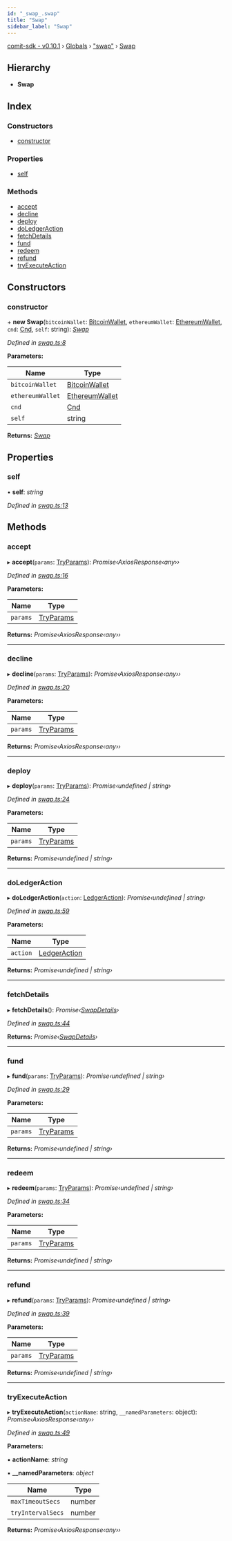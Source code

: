 ```yaml
---
id: "_swap_.swap"
title: "Swap"
sidebar_label: "Swap"
---
```


[comit-sdk - v0.10.1](../index.md) › [Globals](../globals.md) › ["swap"](../modules/_swap_.md) › [Swap](_swap_.swap.md)

## Hierarchy

* **Swap**

## Index

### Constructors

* [constructor](_swap_.swap.md#constructor)

### Properties

* [self](_swap_.swap.md#self)

### Methods

* [accept](_swap_.swap.md#accept)
* [decline](_swap_.swap.md#decline)
* [deploy](_swap_.swap.md#deploy)
* [doLedgerAction](_swap_.swap.md#doledgeraction)
* [fetchDetails](_swap_.swap.md#fetchdetails)
* [fund](_swap_.swap.md#fund)
* [redeem](_swap_.swap.md#redeem)
* [refund](_swap_.swap.md#refund)
* [tryExecuteAction](_swap_.swap.md#tryexecuteaction)

## Constructors

###  constructor

\+ **new Swap**(`bitcoinWallet`: [BitcoinWallet](../interfaces/_bitcoinwallet_.bitcoinwallet.md), `ethereumWallet`: [EthereumWallet](_ethereumwallet_.ethereumwallet.md), `cnd`: [Cnd](_cnd_.cnd.md), `self`: string): *[Swap](_swap_.swap.md)*

*Defined in [swap.ts:8](https://github.com/comit-network/comit-js-sdk/blob/9af15bb/src/swap.ts#L8)*

**Parameters:**

Name | Type |
------ | ------ |
`bitcoinWallet` | [BitcoinWallet](../interfaces/_bitcoinwallet_.bitcoinwallet.md) |
`ethereumWallet` | [EthereumWallet](_ethereumwallet_.ethereumwallet.md) |
`cnd` | [Cnd](_cnd_.cnd.md) |
`self` | string |

**Returns:** *[Swap](_swap_.swap.md)*

## Properties

###  self

• **self**: *string*

*Defined in [swap.ts:13](https://github.com/comit-network/comit-js-sdk/blob/9af15bb/src/swap.ts#L13)*

## Methods

###  accept

▸ **accept**(`params`: [TryParams](../interfaces/_timeout_promise_.tryparams.md)): *Promise‹AxiosResponse‹any››*

*Defined in [swap.ts:16](https://github.com/comit-network/comit-js-sdk/blob/9af15bb/src/swap.ts#L16)*

**Parameters:**

Name | Type |
------ | ------ |
`params` | [TryParams](../interfaces/_timeout_promise_.tryparams.md) |

**Returns:** *Promise‹AxiosResponse‹any››*

___

###  decline

▸ **decline**(`params`: [TryParams](../interfaces/_timeout_promise_.tryparams.md)): *Promise‹AxiosResponse‹any››*

*Defined in [swap.ts:20](https://github.com/comit-network/comit-js-sdk/blob/9af15bb/src/swap.ts#L20)*

**Parameters:**

Name | Type |
------ | ------ |
`params` | [TryParams](../interfaces/_timeout_promise_.tryparams.md) |

**Returns:** *Promise‹AxiosResponse‹any››*

___

###  deploy

▸ **deploy**(`params`: [TryParams](../interfaces/_timeout_promise_.tryparams.md)): *Promise‹undefined | string›*

*Defined in [swap.ts:24](https://github.com/comit-network/comit-js-sdk/blob/9af15bb/src/swap.ts#L24)*

**Parameters:**

Name | Type |
------ | ------ |
`params` | [TryParams](../interfaces/_timeout_promise_.tryparams.md) |

**Returns:** *Promise‹undefined | string›*

___

###  doLedgerAction

▸ **doLedgerAction**(`action`: [LedgerAction](../modules/_cnd_.md#ledgeraction)): *Promise‹undefined | string›*

*Defined in [swap.ts:59](https://github.com/comit-network/comit-js-sdk/blob/9af15bb/src/swap.ts#L59)*

**Parameters:**

Name | Type |
------ | ------ |
`action` | [LedgerAction](../modules/_cnd_.md#ledgeraction) |

**Returns:** *Promise‹undefined | string›*

___

###  fetchDetails

▸ **fetchDetails**(): *Promise‹[SwapDetails](../interfaces/_cnd_.swapdetails.md)›*

*Defined in [swap.ts:44](https://github.com/comit-network/comit-js-sdk/blob/9af15bb/src/swap.ts#L44)*

**Returns:** *Promise‹[SwapDetails](../interfaces/_cnd_.swapdetails.md)›*

___

###  fund

▸ **fund**(`params`: [TryParams](../interfaces/_timeout_promise_.tryparams.md)): *Promise‹undefined | string›*

*Defined in [swap.ts:29](https://github.com/comit-network/comit-js-sdk/blob/9af15bb/src/swap.ts#L29)*

**Parameters:**

Name | Type |
------ | ------ |
`params` | [TryParams](../interfaces/_timeout_promise_.tryparams.md) |

**Returns:** *Promise‹undefined | string›*

___

###  redeem

▸ **redeem**(`params`: [TryParams](../interfaces/_timeout_promise_.tryparams.md)): *Promise‹undefined | string›*

*Defined in [swap.ts:34](https://github.com/comit-network/comit-js-sdk/blob/9af15bb/src/swap.ts#L34)*

**Parameters:**

Name | Type |
------ | ------ |
`params` | [TryParams](../interfaces/_timeout_promise_.tryparams.md) |

**Returns:** *Promise‹undefined | string›*

___

###  refund

▸ **refund**(`params`: [TryParams](../interfaces/_timeout_promise_.tryparams.md)): *Promise‹undefined | string›*

*Defined in [swap.ts:39](https://github.com/comit-network/comit-js-sdk/blob/9af15bb/src/swap.ts#L39)*

**Parameters:**

Name | Type |
------ | ------ |
`params` | [TryParams](../interfaces/_timeout_promise_.tryparams.md) |

**Returns:** *Promise‹undefined | string›*

___

###  tryExecuteAction

▸ **tryExecuteAction**(`actionName`: string, `__namedParameters`: object): *Promise‹AxiosResponse‹any››*

*Defined in [swap.ts:49](https://github.com/comit-network/comit-js-sdk/blob/9af15bb/src/swap.ts#L49)*

**Parameters:**

▪ **actionName**: *string*

▪ **__namedParameters**: *object*

Name | Type |
------ | ------ |
`maxTimeoutSecs` | number |
`tryIntervalSecs` | number |

**Returns:** *Promise‹AxiosResponse‹any››*
